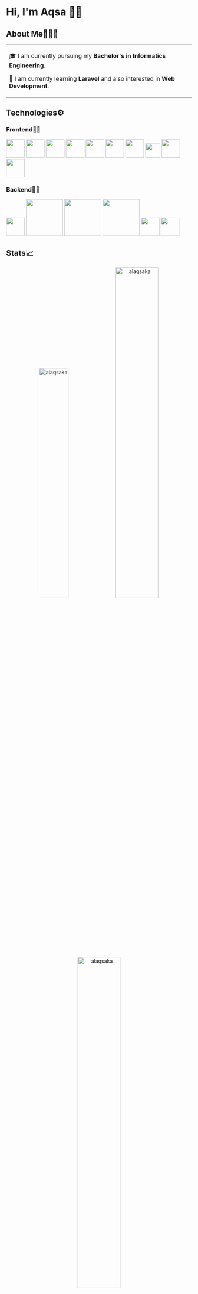 # Hi, I'm Aqsa 👋🏼

## About Me🧑🏼‍💻

<table>
  <tr>
    <td valign="center">
      
🎓 I am currently pursuing my **Bachelor's in Informatics Engineering**.

🌱 I am currently learning **Laravel** and also interested in **Web Development**.

    
  </tr>
  </table>

    
## Technologies⚙️

### Frontend✍🏼

<img src="https://img.icons8.com/color/35/000000/html-5--v1.png" width="50"/> <img src="https://img.icons8.com/color/35/000000/css3.png" width="50"/> <img src="https://img.icons8.com/color/35/000000/javascript--v1.png" width="50"/> <img src="https://img.icons8.com/color/35/000000/c-plus-plus-logo.png" width="50"/> <img src="https://cdn4.iconfinder.com/data/icons/logos-3/600/React.js_logo-512.png" width="50"/> <img src="https://upload.wikimedia.org/wikipedia/commons/thumb/1/1b/Svelte_Logo.svg/199px-Svelte_Logo.svg.png" width="50"/> <img src="https://seeklogo.com/images/N/next-js-logo-8FCFF51DD2-seeklogo.com.png" width="50"/> <img src="https://iconape.com/wp-content/files/yb/61798/svg/flutter-logo.svg" width="40"/> <img src="https://upload.wikimedia.org/wikipedia/commons/thumb/b/b2/Bootstrap_logo.svg/512px-Bootstrap_logo.svg.png" width="50"/> <img src="https://upload.wikimedia.org/wikipedia/commons/thumb/d/d5/Tailwind_CSS_Logo.svg/2048px-Tailwind_CSS_Logo.svg.png" width="50" />

### Backend✍🏼

<img src="https://upload.wikimedia.org/wikipedia/commons/thumb/d/d9/Node.js_logo.svg/1200px-Node.js_logo.svg.png" width="50" /> <img src="https://upload.wikimedia.org/wikipedia/commons/6/64/Expressjs.png" width="100" /> <img src="https://download.logo.wine/logo/MySQL/MySQL-Logo.wine.png" width="100" /> <img src="https://upload.wikimedia.org/wikipedia/commons/thumb/9/93/MongoDB_Logo.svg/2560px-MongoDB_Logo.svg.png"  width="100" /> <img src="https://upload.wikimedia.org/wikipedia/commons/thumb/2/27/PHP-logo.svg/1200px-PHP-logo.svg.png" width="50"/> <img src="https://upload.wikimedia.org/wikipedia/commons/thumb/9/9a/Laravel.svg/1200px-Laravel.svg.png" width="50"/>

## Stats📈

<p align="center">
<img width="40%" src="https://github-readme-stats.vercel.app/api/top-langs?username=alaqsaka&show_icons=true&theme=dracula&title_color=ff8000&text_color=ffffff&bg_color=6a6a6a&locale=en&layout=compact&hide_border=true" alt="alaqsaka" /> 
<img width="48%" src="https://github-readme-stats.vercel.app/api?username=alaqsaka&show_icons=true&theme=dracula&title_color=ff8000&text_color=ffffff&bg_color=6a6a6a&locale=en&hide_border=true" alt="alaqsaka" />
<img width="48%" src="https://github-readme-streak-stats.herokuapp.com/?user=alaqsaka&theme=highcontrast&hide_border=true" alt="alaqsaka" />
</p>
